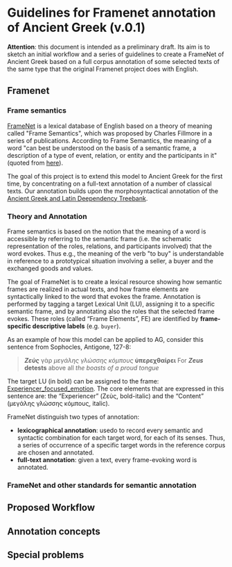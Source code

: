 # Guidelines for Framenet annotation of Ancient Greek (v.0.1)

**Attention**: this document is intended as a preliminary draft. Its aim is to 
sketch an initial workflow and a series of guidelines to create a FrameNet of 
Ancient Greek based on a full corpus annotation of some selected texts of the same 
type that the original Framenet project does with English.

## Framenet

### Frame semantics

[FrameNet](https://framenet.icsi.berkeley.edu/fndrupal/) is a lexical database of English based on a theory of meaning called "Frame Semantics", which was proposed by Charles Fillmore in a series of publications. According to Frame Semantics, the meaning of a word "can best be understood on the basis of a semantic frame, a description of a type of event, relation, or entity and the participants in it" (quoted from [here](https://framenet.icsi.berkeley.edu/fndrupal/WhatIsFrameNet)).

The goal of this project is to extend this model to Ancient Greek for the first time, by concentrating on a full-text annotation of a number of classical texts. Our annotation builds upon the morphosyntactical annotation of the [Ancient Greek and Latin Deependency Treebank](https://perseusdl.github.io/treebank_data/).

### Theory and Annotation
Frame semantics is based on the notion that the meaning of a word is accessible by referring to the semantic frame (i.e. the schematic representation of the roles, relations, and participants involved) that the word evokes. Thus e.g., the meaning of the verb "to buy" is understandable in reference to a prototypical situation involving a seller, a buyer and the exchanged goods and values.

The goal of FrameNet is to create a lexical resource showing how semantic frames are realized in actual texts, and how frame elements are syntactically linked to the word that evokes the frame. Annotation is performed by tagging a target Lexical Unit (LU), assigning it to a specific semantic frame, and by annotating also the roles that the selected frame evokes. These roles (called “Frame Elements”, FE) are identified by **frame-specific descriptive labels** (e.g. `buyer`).

As an example of how this model can be applied to AG, consider this sentence from Sophocles, Antigone, 127-8:

> **_Ζεὺς_** γὰρ *μεγάλης γλώσσης κόμπους* **ὑπερεχθαίρει**
> For **_Zeus_** **detests** above all *the boasts of a proud tongue*

The target LU (in bold) can be assigned to the frame: [Experiencer_focused_emotion](https://framenet2.icsi.berkeley.edu/fnReports/data/frame/Experiencer_focused_emotion.xml). The core elements that are expressed in this sentence are: the “Experiencer” (Ζεὺς, bold-italic) and the “Content” (μεγάλης γλώσσης κόμπους, italic).

FrameNet distinguish two types of annotation:
* **lexicographical annotation**: usedo to record every semantic and syntactic combination for each target word, for each of its senses. Thus, a series of occurrence of a specific target words in the reference corpus are chosen and annotated.
* **full-text annotation**: given a text, every frame-evoking word is annotated.

### FrameNet and other standards for semantic annotation

## Proposed Workflow

## Annotation concepts

## Special problems
